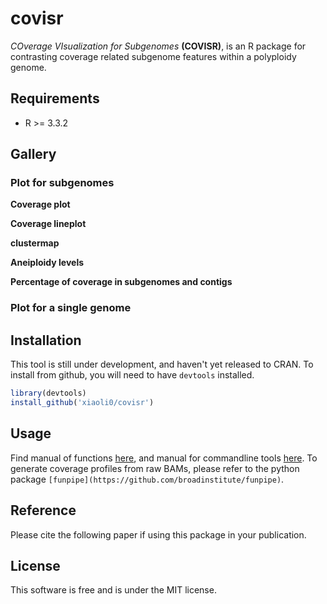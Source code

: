 # covisr
*COverage VIsualization for Subgenomes* **(COVISR)**, is an R package for contrasting coverage related subgenome features within a polyploidy genome.

## Requirements
* R >= 3.3.2

## Gallery


### Plot for subgenomes
**Coverage plot**

**Coverage lineplot**

**clustermap**

**Aneiploidy levels**

**Percentage of coverage in subgenomes and contigs**

### Plot for a single genome

## Installation
This tool is still under development, and haven't yet released to CRAN. To install from github, you will need to have `devtools` installed.
```r
library(devtools)
install_github('xiaoli0/covisr')
```

## Usage
Find manual of functions [here](vignettes/covisr.Rmd), and manual for commandline tools [here](exec/README.md). To generate coverage profiles from raw BAMs, please refer to the python package `[funpipe](https://github.com/broadinstitute/funpipe)`.

## Reference
Please cite the following paper if using this package in your publication. 

## License
This software is free and is under the MIT license.
